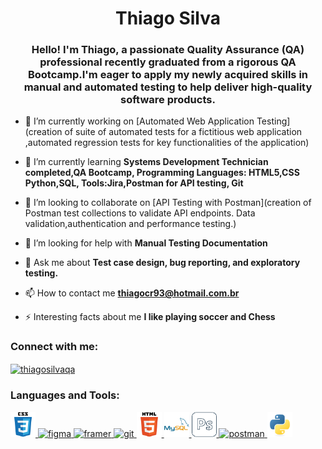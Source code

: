 <h1 align="center">Thiago Silva</h1>
<h3 align="center">Hello! I'm Thiago, a passionate Quality Assurance (QA) professional recently graduated from a rigorous QA Bootcamp.I'm eager to apply my newly acquired skills in manual and automated testing to help deliver high-quality software products.</h3>

- 🔭 I’m currently working on [Automated Web Application Testing](creation of suite of automated tests for a fictitious web application ,automated regression tests for key functionalities of the application)

- 🌱 I’m currently learning **Systems Development Technician completed,QA Bootcamp, Programming Languages: HTML5,CSS Python,SQL, Tools:Jira,Postman for API testing, Git**

- 👯 I’m looking to collaborate on [API Testing with Postman](creation of Postman test collections to validate API endpoints. Data validation,authentication and performance testing.)

- 🤝 I’m looking for help with **Manual Testing Documentation**

- 💬 Ask me about **Test case design, bug reporting, and exploratory testing.**

- 📫 How to contact me **thiagocr93@hotmail.com.br**

- ⚡ Interesting facts about me **I like playing soccer and Chess**

<h3 align="left">Connect with me:</h3>
<p align="left">
<a href="https://linkedin.com/in/thiagosilvaqa" target="blank"><img align="center" src="https://raw.githubusercontent.com/rahuldkjain/github-profile-readme-generator/master/src/images/icons/Social/linked-in-alt.svg" alt="thiagosilvaqa" height="30" width="40" /></a>
</p>

<h3 align="left">Languages and Tools:</h3>
<p align="left"> <a href="https://www.w3schools.com/css/" target="_blank" rel="noreferrer"> <img src="https://raw.githubusercontent.com/devicons/devicon/master/icons/css3/css3-original-wordmark.svg" alt="css3" width="40" height="40"/> </a> <a href="https://www.figma.com/" target="_blank" rel="noreferrer"> <img src="https://www.vectorlogo.zone/logos/figma/figma-icon.svg" alt="figma" width="40" height="40"/> </a> <a href="https://www.framer.com/" target="_blank" rel="noreferrer"> <img src="https://www.vectorlogo.zone/logos/framer/framer-icon.svg" alt="framer" width="40" height="40"/> </a> <a href="https://git-scm.com/" target="_blank" rel="noreferrer"> <img src="https://www.vectorlogo.zone/logos/git-scm/git-scm-icon.svg" alt="git" width="40" height="40"/> </a> <a href="https://www.w3.org/html/" target="_blank" rel="noreferrer"> <img src="https://raw.githubusercontent.com/devicons/devicon/master/icons/html5/html5-original-wordmark.svg" alt="html5" width="40" height="40"/> </a> <a href="https://www.mysql.com/" target="_blank" rel="noreferrer"> <img src="https://raw.githubusercontent.com/devicons/devicon/master/icons/mysql/mysql-original-wordmark.svg" alt="mysql" width="40" height="40"/> </a> <a href="https://www.photoshop.com/en" target="_blank" rel="noreferrer"> <img src="https://raw.githubusercontent.com/devicons/devicon/master/icons/photoshop/photoshop-line.svg" alt="photoshop" width="40" height="40"/> </a> <a href="https://postman.com" target="_blank" rel="noreferrer"> <img src="https://www.vectorlogo.zone/logos/getpostman/getpostman-icon.svg" alt="postman" width="40" height="40"/> </a> <a href="https://www.python.org" target="_blank" rel="noreferrer"> <img src="https://raw.githubusercontent.com/devicons/devicon/master/icons/python/python-original.svg" alt="python" width="40" height="40"/> </a> </p>